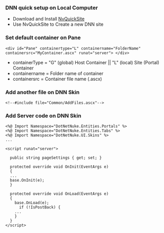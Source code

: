 ### DNN quick setup on Local Computer
- Download and Install [NvQuickSite](https://github.com/nvisionative/nvQuickSite/releases)
- Use NvQuickSite to Create a new DNN site

### Set default container on Pane

`<div id="Pane" containertype="L" containername="FolderName" containersrc="MyContainer.ascx" runat="server"> </div>`

- containerType = "G" (global) Host Container || "L" (local) Site (Portal) Container
- containername = Folder name of container
- containersrc  = Container file name (.ascx)

### Add another file on DNN Skin
`<!--#include file="Common/AddFiles.ascx"-->`

### Add Server code on DNN Skin
```
<%@ Import Namespace="DotNetNuke.Entities.Portals" %>
<%@ Import Namespace="DotNetNuke.Entities.Tabs" %>
<%@ Import Namespace="DotNetNuke.UI.Skins" %>
...

<script runat="server">

  public string pageSettings { get; set; }
    
  protected override void OnInit(EventArgs e)
  {
  ...
  base.OnInit(e);
  }
  
  protected override void OnLoad(EventArgs e)
  {
    base.OnLoad(e);
	  if (!IsPostBack) {
    ...
    }
  }
</script>
```
